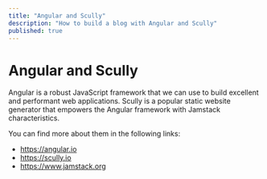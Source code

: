```yaml
---
title: "Angular and Scully"
description: "How to build a blog with Angular and Scully"
published: true
---
```


# Angular and Scully

Angular is a robust JavaScript framework that we can use to build excellent and performant web applications.
Scully is a popular static website generator that empowers the Angular framework with Jamstack characteristics.

You can find more about them in the following links:

- https://angular.io
- https://scully.io
- https://www.jamstack.org
